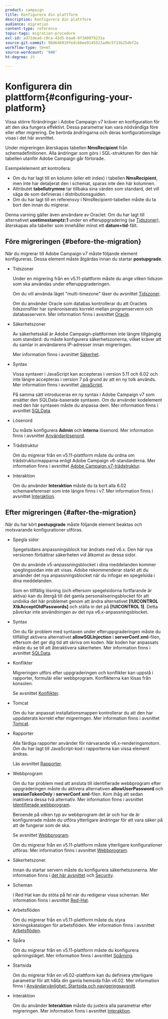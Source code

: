 ```yaml
---
product: campaign
title: Konfigurera din plattform
description: Konfigurera din plattform
audience: migration
content-type: reference
topic-tags: migration-procedure
exl-id: ad71dead-c0ca-42d5-baa8-0f340979231a
source-git-commit: 98d646919fedc66ee9145522ad0c5f15b25dbf2e
workflow-type: tm+mt
source-wordcount: '940'
ht-degree: 1%

---
```


# Konfigurera din plattform{#configuring-your-platform}

Vissa större förändringar i Adobe Campaign v7 kräver en konfiguration för att den ska fungera effektivt. Dessa parametrar kan vara nödvändiga före eller efter migrering. De berörda ändringarna och deras konfigurationsläge visas i det här avsnittet.

Under migreringen återskapas tabellen **NmsRecipient** från schemadefinitionen. Alla ändringar som görs i SQL-strukturen för den här tabellen utanför Adobe Campaign går förlorade.

Exempelelement att kontrollera:

* Om du har lagt till en kolumn (eller ett index) i tabellen **NmsRecipient**, men inte har detaljerat den i schemat, sparas inte den här kolumnen.
* Attributet **tabellutrymme** tar tillbaka sina värden som standard, det vill säga de som definieras i distributionsguiden.
* Om du har lagt till en referensvy i NmsRecipient-tabellen måste du ta bort den innan du migrerar.

Denna varning gäller även användare av Oraclet: Om du har lagt till alternativet **usetimestamptz:1** under en efteruppgradering (se [Tidszoner](../../migration/using/general-configurations.md#time-zones)), återskapas alla tabeller som innehåller minst ett **datum+tid**-fält.

## Före migreringen {#before-the-migration}

När du migrerar till Adobe Campaign v7 måste följande element konfigureras. Dessa element måste åtgärdas innan du startar **postupgrade**.

* Tidszoner

   Under en migrering från en v5.11-plattform måste du ange vilken tidszon som ska användas under efteruppgraderingen.

   Om du vill använda läget &quot;multi-timezone&quot; läser du avsnittet [Tidszoner](../../migration/using/general-configurations.md#time-zones).

   Om du använder Oracle som databas kontrollerar du att Oraclets tidszonsfiler har synkroniserats korrekt mellan programservern och databasservern. Mer information finns i avsnittet [Oracle](../../migration/using/general-configurations.md#oracle).

* Säkerhetszoner

   Av säkerhetsskäl är Adobe Campaign-plattformen inte längre tillgänglig som standard: du måste konfigurera säkerhetszonerna, vilket kräver att du samlar in användarens IP-adresser innan migreringen.

   Mer information finns i avsnittet [Säkerhet](../../migration/using/general-configurations.md#security).

* Syntax

   Vissa syntaxer i JavaScript kan accepteras i version 5.11 och 6.02 och inte längre accepteras i version 7 på grund av att en ny tolk används. Mer information finns i avsnittet [JavaScript](../../migration/using/general-configurations.md#javascript).

   På samma sätt introduceras en ny syntax i Adobe Campaign v7 som ersätter den SQLData-baserade syntaxen. Om du använder kodelement med den här syntaxen måste du anpassa dem. Mer information finns i avsnittet [SQLData](../../migration/using/general-configurations.md#sqldata).

* Lösenord

   Du måste konfigurera **Admin** och **interna** lösenord. Mer information finns i avsnittet [Användarlösenord](../../migration/using/before-starting-migration.md#user-passwords).

* Trädstruktur

   Om du migrerar från en v5.11-plattform måste du ordna om trädstrukturmapparna enligt Adobe Campaign v6-standarderna. Mer information finns i avsnittet [Adobe Campaign v7-trädstruktur](../../migration/using/specific-configurations-in-v5-11.md#campaign-vseven-tree-structure).

* Interaktion

   Om du använder **Interaktion** måste du ta bort alla 6.02 schemareferenser som inte längre finns i v7. Mer information finns i avsnittet [Interaktion](../../migration/using/general-configurations.md#interaction).

## Efter migreringen {#after-the-migration}

När du har kört **postupgrade** måste följande element beaktas och motsvarande konfigurationer utföras.

* Spegla sidor

   Spegelsidans anpassningsblock har ändrats med v6.x. Den här nya versionen förbättrar säkerheten vid åtkomst av dessa sidor.

   Om du använde v5-anpassningsblocket i dina meddelanden kommer speglingssidan inte att visas. Adobe rekommenderar starkt att du använder det nya anpassningsblocket när du infogar en spegelsida i dina meddelanden.

   Som en tillfällig lösning (och eftersom spegelsidorna fortfarande är aktiva) kan du återgå till det gamla personaliseringsblocket för att undvika det här problemet genom att ändra alternativet **[!UICONTROL XtkAcceptOldPasswords]** och ställa in det på **[!UICONTROL 1]**. Detta påverkar inte användningen av det nya v6.x-anpassningsblocket.

* Syntax

   Om du får problem med syntaxen under efteruppgraderingen måste du tillfälligt aktivera alternativet **allowSQLInjection** i **serverConf.xml**-filen, eftersom det ger dig tid att skriva om koden. När koden har anpassats måste du se till att återaktivera säkerheten. Mer information finns i avsnittet [SQLData](../../migration/using/general-configurations.md#sqldata).

* Konflikter

   Migreringen utförs efter uppgraderingen och konflikter kan uppstå i rapporter, formulär eller webbprogram. Konflikterna kan lösas från konsolen.

   Se avsnittet [Konflikter](../../migration/using/general-configurations.md#conflicts).

* Tomcat

   Om du har anpassat installationsmappen kontrollerar du att den har uppdaterats korrekt efter migreringen. Mer information finns i avsnittet [Tomcat](../../migration/using/general-configurations.md#tomcat).

* Rapporter

   Alla färdiga rapporter använder för närvarande v6.x-renderingsmotorn. Om du har lagt till JavaScript-kod i rapporterna kan vissa element ändras.

   Läs avsnittet [Rapporter](../../migration/using/general-configurations.md#reports).

* Webbprogram

   Om du har problem med att ansluta till identifierade webbprogram efter uppgraderingen måste du aktivera alternativen **allowUserPassword** och **sessionTokenOnly** i **serverConf.xml**-filen. Kom ihåg att sedan inaktivera dessa två alternativ. Mer information finns i avsnittet [Identifierade webbprogram](../../migration/using/general-configurations.md#identified-web-applications).

   Beroende på vilken typ av webbprogram det är och hur de är konfigurerade måste du utföra ytterligare ändringar för att vara säker på att de fungerar som de ska.

   Se avsnittet [Webbprogram](../../migration/using/general-configurations.md#web-applications).

   Om du migrerar från en v5.11-plattform måste ytterligare konfigurationer utföras: Mer information finns i avsnittet [Webbprogram](../../migration/using/specific-configurations-in-v5-11.md#web-applications).

* Säkerhetszoner.

   Innan du startar servern måste du konfigurera säkerhetszonerna. Mer information finns i [det här avsnittet](../../installation/using/security-zones.md) och [Security](../../migration/using/general-configurations.md#security).

* Scheman

   I Red Hat kan du stöta på fel när du redigerar vissa scheman. Mer information finns i avsnittet [Red-Hat](../../migration/using/general-configurations.md#red-hat).

* Arbetsflöden

   Om du migrerar från en v5.11-plattform måste du styra körningskatalogen för arbetsflöden. Mer information finns i avsnittet [Arbetsflöden](../../migration/using/specific-configurations-in-v5-11.md#workflows).

* Spåra

   Om du migrerar från en v5.11-plattform måste du konfigurera spårningsläget. Mer information finns i avsnittet [Spårning](../../migration/using/specific-configurations-in-v5-11.md#tracking).

* Startsida

   Om du migrerar från en v6.02-plattform kan du definiera ytterligare parametrar för att hålla din gamla hemsida från v6.02. Mer information finns i [Användarvänlighet: Startsida och navigeringsavsnitt](../../migration/using/specific-configurations-in-v6-02.md#user-friendliness--home-page-and-navigation).

* Interaktion

   Om du använder **Interaktion** måste du justera alla parametrar efter migreringen. Mer information finns i avsnittet [Interaktion](../../migration/using/general-configurations.md#interaction).
